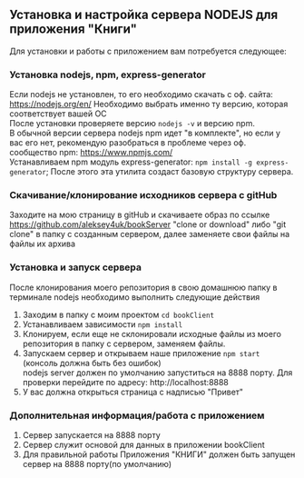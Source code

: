 
## Установка и настройка сервера NODEJS для приложения "Книги"

Для установки и работы с приложением вам потребуется следующее:

### Установка nodejs, npm, express-generator

Если nodejs не установлен, то его необходимо скачать с оф. сайта: https://nodejs.org/en/
Необходимо выбрать именно ту версию, которая соответствует вашей ОС<br />
После установки проверяете версию `nodejs -v` и версию npm.<br/>
В обычной версии сервера nodejs npm идет "в комплекте", но если у вас его нет, рекомендую разобраться в проблеме через оф. сообщество npm: https://www.npmjs.com/<br />
Устанавливаем npm модуль express-generator: `npm install -g express-generator`;
После этого эта утилита создаст базовую структуру сервера. 

### Скачивание/клонирование исходников сервера с gitHub

Заходите на мою страницу в gitHub и скачиваете образ по ссылке https://github.com/aleksey4uk/bookServer "clone or download" либо "git clone" в папку с созданным сервером, далее заменяете свои файлы на файлы их архива

### Установка и запуск сервера

После клонирования моего репозитория в свою домашнюю папку в терминале nodejs необходимо выполнить следующие действия
1) Заходим в папку с моим проектом
`cd bookClient`
2) Устанавливаем зависимости `npm install`
3) Клонируем, если еще не склонировали исходные файлы из моего репозитория в папку с сервером, заменяем файлы.
4) Запускаем сервер и открываем наше приложение `npm start` (консоль должна быть без ошибок)<br/>
nodejs server должен по умолчанию запуститься на 8888 порту. Для проверки перейдите по адресу: http://localhost:8888
5) У вас должна открыться страница c надписью "Привет"

### Дополнительная информация/работа с приложением

1) Сервер запускается на 8888 порту <br/>
2) Сервер служит основой для данных в приложении bookClient<br/>
3) Для правильной работы Приложения "КНИГИ" должен быть запущен сервер на 8888 порту(по умолчанию)



